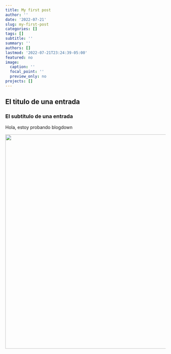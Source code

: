```yaml
---
title: My first post
author: ''
date: '2022-07-21'
slug: my-first-post
categories: []
tags: []
subtitle: ''
summary: ''
authors: []
lastmod: '2022-07-21T23:24:39-05:00'
featured: no
image:
  caption: ''
  focal_point: ''
  preview_only: no
projects: []
---
```


## El titulo de una entrada

### El subtitulo de una entrada

Hola, estoy probando blogdown


<img src="{{< blogdown/postref >}}index_files/figure-html/unnamed-chunk-1-1.png" width="672" />
